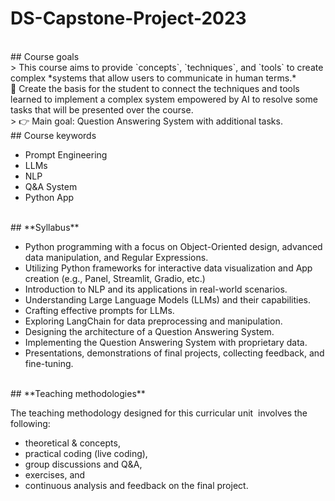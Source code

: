 # DS-Capstone-Project-2023

<br>
## Course goals
<br>
> This course aims to provide `concepts`, `techniques`, and `tools` to create complex *systems that allow users to communicate in human terms.*

<br>
💬 Create the basis for the student to connect the techniques and tools learned to implement a complex system empowered by AI to resolve some tasks that will be presented over the course.

<br>
> 👉 Main goal: Question Answering System with additional tasks.
<br>
## Course keywords

- Prompt Engineering
- LLMs
- NLP
- Q&A System
- Python App

<br>
## **Syllabus**

- Python programming with a focus on Object-Oriented design, advanced data manipulation, and Regular Expressions.
- Utilizing Python frameworks for interactive data visualization and App creation (e.g., Panel, Streamlit, Gradio, etc.)
- Introduction to NLP and its applications in real-world scenarios.
- Understanding Large Language Models (LLMs) and their capabilities.
- Crafting effective prompts for LLMs.
- Exploring LangChain for data preprocessing and manipulation.
- Designing the architecture of a Question Answering System.
- Implementing the Question Answering System with proprietary data.
- Presentations, demonstrations of final projects, collecting feedback, and fine-tuning.

<br>
## **Teaching methodologies**

The teaching methodology designed for this curricular unit  involves the following:

- theoretical & concepts,
- practical coding (live coding),
- group discussions and Q&A,
- exercises, and
- continuous analysis and feedback on the final project.
